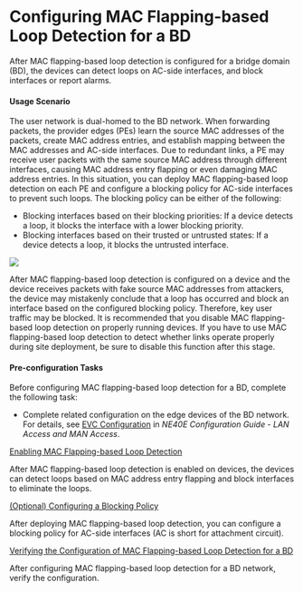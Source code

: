 Configuring MAC Flapping-based Loop Detection for a BD
======================================================

After MAC flapping-based loop detection is configured for a bridge domain (BD), the devices can detect loops on AC-side interfaces, and block interfaces or report alarms.

#### Usage Scenario

The user network is dual-homed to the BD network. When forwarding packets, the provider edges (PEs) learn the source MAC addresses of the packets, create MAC address entries, and establish mapping between the MAC addresses and AC-side interfaces. Due to redundant links, a PE may receive user packets with the same source MAC address through different interfaces, causing MAC address entry flapping or even damaging MAC address entries. In this situation, you can deploy MAC flapping-based loop detection on each PE and configure a blocking policy for AC-side interfaces to prevent such loops. The blocking policy can be either of the following:

* Blocking interfaces based on their blocking priorities: If a device detects a loop, it blocks the interface with a lower blocking priority.
* Blocking interfaces based on their trusted or untrusted states: If a device detects a loop, it blocks the untrusted interface.

![](../../../../public_sys-resources/notice_3.0-en-us.png) 

After MAC flapping-based loop detection
is configured on a device and the device receives packets with fake
source MAC addresses from attackers, the device may mistakenly conclude
that a loop has occurred and block an interface based on the configured
blocking policy. Therefore, key user traffic may be blocked. It is
recommended that you disable MAC flapping-based loop detection on
properly running devices. If you have to use MAC flapping-based loop
detection to detect whether links operate properly during site deployment,
be sure to disable this function after this stage.

#### Pre-configuration Tasks

Before configuring MAC flapping-based loop detection for a BD, complete the following task:

* Complete related configuration on the edge devices of the BD network. For details, see [EVC Configuration](dc_vrp_evc_cfg_0000.html) in *NE40E Configuration Guide - LAN Access and MAN Access*.


[Enabling MAC Flapping-based Loop Detection](../../../../software/nev8r10_vrpv8r16/user/vrp/dc_vrp_mflp_cfg_0400.html)

After MAC flapping-based loop detection is enabled on devices, the devices can detect loops based on MAC address entry flapping and block interfaces to eliminate the loops.

[(Optional) Configuring a Blocking Policy](../../../../software/nev8r10_vrpv8r16/user/vrp/dc_vrp_mflp_cfg_0500.html)

After deploying MAC flapping-based loop detection, you can configure a blocking policy for AC-side interfaces (AC is short for attachment circuit).

[Verifying the Configuration of MAC Flapping-based Loop Detection for a BD](../../../../software/nev8r10_vrpv8r16/user/vrp/dc_vrp_mflp_cfg_0600.html)

After configuring MAC flapping-based loop detection for a BD network, verify the configuration.